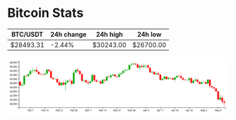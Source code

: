 # Bitcoin Stats

BTC/USDT|24h change|24h high|24h low|
|---|---|---|---|
|$28493.31|-2.44%|$30243.00|$26700.00|

<img src="./chart.svg">
